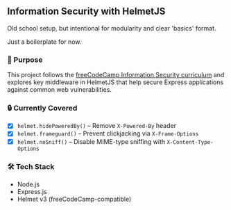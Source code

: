 ## Information Security with HelmetJS

Old school setup, but intentional for modularity and clear 'basics' format. 

Just a boilerplate for now. 

### 📌 Purpose

This project follows the [freeCodeCamp Information Security curriculum](https://www.freecodecamp.org/learn/information-security/) and explores key middleware in HelmetJS that help secure Express applications against common web vulnerabilities.

### 🔒 Currently Covered

- [x] `helmet.hidePoweredBy()` – Remove `X-Powered-By` header
- [x] `helmet.frameguard()` – Prevent clickjacking via `X-Frame-Options`
- [x] `helmet.noSniff()` – Disable MIME-type sniffing with `X-Content-Type-Options`

### 🛠 Tech Stack

- Node.js  
- Express.js  
- Helmet v3 (freeCodeCamp-compatible)
